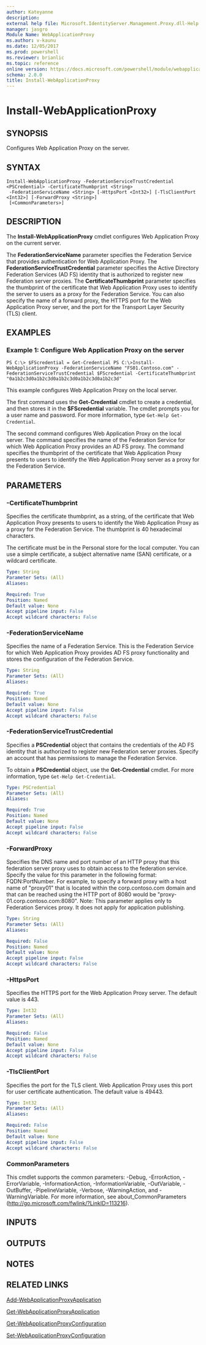 ```yaml
---
author: Kateyanne
description: 
external help file: Microsoft.IdentityServer.Management.Proxy.dll-Help.xml
manager: jasgro
Module Name: WebApplicationProxy
ms.author: v-kaunu
ms.date: 12/05/2017
ms.prod: powershell
ms.reviewer: brianlic
ms.topic: reference
online version: https://docs.microsoft.com/powershell/module/webapplicationproxy/install-webapplicationproxy?view=windowsserver2012r2-ps&wt.mc_id=ps-gethelp
schema: 2.0.0
title: Install-WebApplicationProxy
---
```


# Install-WebApplicationProxy

## SYNOPSIS
Configures Web Application Proxy on the server.

## SYNTAX

```
Install-WebApplicationProxy -FederationServiceTrustCredential <PSCredential> -CertificateThumbprint <String>
 -FederationServiceName <String> [-HttpsPort <Int32>] [-TlsClientPort <Int32>] [-ForwardProxy <String>]
 [<CommonParameters>]
```

## DESCRIPTION
The **Install-WebApplicationProxy** cmdlet configures Web Application Proxy on the current server.

The **FederationServiceName** parameter specifies the Federation Service that provides authentication for Web Application Proxy.
The **FederationServiceTrustCredential** parameter specifies the Active Directory Federation Services (AD FS) identity that is authorized to register new Federation server proxies.
The **CertificateThumbprint** parameter specifies the thumbprint of the certificate that Web Application Proxy uses to identify the server to users as a proxy for the Federation Service.
You can also specify the name of a forward proxy, the HTTPS port for the Web Application Proxy server, and the port for the Transport Layer Security (TLS) client.

## EXAMPLES

### Example 1: Configure Web Application Proxy on the server
```
PS C:\> $FScredential = Get-Credential PS C:\>Install-WebApplicationProxy -FederationServiceName "FS01.Contoso.com" -FederationServiceTrustCredential $FScredential -CertificateThumbprint "0a1b2c3d0a1b2c3d0a1b2c3d0a1b2c3d0a1b2c3d"
```

This example configures Web Application Proxy on the local server.

The first command uses the **Get-Credential** cmdlet to create a credential, and then stores it in the **$FScredential** variable.
The cmdlet prompts you for a user name and password.
For more information, type `Get-Help Get-Credential`.

The second command configures Web Application Proxy on the local server.
The command specifies the name of the Federation Service for which Web Application Proxy provides an AD FS proxy.
The command specifies the thumbprint of the certificate that Web Application Proxy presents to users to identify the Web Application Proxy server as a proxy for the Federation Service.

## PARAMETERS

### -CertificateThumbprint
Specifies the certificate thumbprint, as a string, of the certificate that Web Application Proxy presents to users to identify the Web Application Proxy as a proxy for the Federation Service.
The thumbprint is 40 hexadecimal characters.

The certificate must be in the Personal store for the local computer.
You can use a simple certificate, a subject alternative name (SAN) certificate, or a wildcard certificate.

```yaml
Type: String
Parameter Sets: (All)
Aliases: 

Required: True
Position: Named
Default value: None
Accept pipeline input: False
Accept wildcard characters: False
```

### -FederationServiceName
Specifies the name of a Federation Service.
This is the Federation Service for which Web Application Proxy provides AD FS proxy functionality and stores the configuration of the Federation Service.

```yaml
Type: String
Parameter Sets: (All)
Aliases: 

Required: True
Position: Named
Default value: None
Accept pipeline input: False
Accept wildcard characters: False
```

### -FederationServiceTrustCredential
Specifies a **PSCredential** object that contains the credentials of the AD FS identity that is authorized to register new Federation server proxies.
Specify an account that has permissions to manage the Federation Service.

To obtain a **PSCredential** object, use the **Get-Credential** cmdlet.
For more information, type `Get-Help Get-Credential`.

```yaml
Type: PSCredential
Parameter Sets: (All)
Aliases: 

Required: True
Position: Named
Default value: None
Accept pipeline input: False
Accept wildcard characters: False
```

### -ForwardProxy
Specifies the DNS name and port number of an HTTP proxy that this federation server proxy uses to obtain access to the federation service.
Specify the value for this parameter in the following format: FQDN:PortNumber.
For example, to specify a forward proxy with a host name of "proxy01" that is located within the corp.contoso.com domain and that can be reached using the HTTP port of 8080 would be "proxy-01.corp.contoso.com:8080".
Note: This parameter applies only to Federation Services proxy.
It does not apply for application publishing.

```yaml
Type: String
Parameter Sets: (All)
Aliases: 

Required: False
Position: Named
Default value: None
Accept pipeline input: False
Accept wildcard characters: False
```

### -HttpsPort
Specifies the HTTPS port for the Web Application Proxy server.
The default value is 443.

```yaml
Type: Int32
Parameter Sets: (All)
Aliases: 

Required: False
Position: Named
Default value: None
Accept pipeline input: False
Accept wildcard characters: False
```

### -TlsClientPort
Specifies the port for the TLS client.
Web Application Proxy uses this port for user certificate authentication.
The default value is 49443.

```yaml
Type: Int32
Parameter Sets: (All)
Aliases: 

Required: False
Position: Named
Default value: None
Accept pipeline input: False
Accept wildcard characters: False
```

### CommonParameters
This cmdlet supports the common parameters: -Debug, -ErrorAction, -ErrorVariable, -InformationAction, -InformationVariable, -OutVariable, -OutBuffer, -PipelineVariable, -Verbose, -WarningAction, and -WarningVariable. For more information, see about_CommonParameters (http://go.microsoft.com/fwlink/?LinkID=113216).

## INPUTS

## OUTPUTS

## NOTES

## RELATED LINKS

[Add-WebApplicationProxyApplication](./Add-WebApplicationProxyApplication.md)

[Get-WebApplicationProxyApplication](./Get-WebApplicationProxyApplication.md)

[Get-WebApplicationProxyConfiguration](./Get-WebApplicationProxyConfiguration.md)

[Set-WebApplicationProxyConfiguration](./Set-WebApplicationProxyConfiguration.md)

